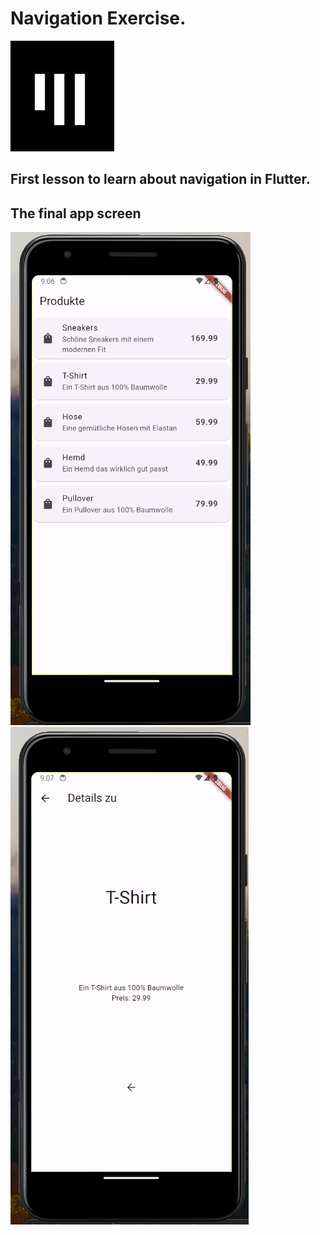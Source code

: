 # Navigation Exercise.              


![app-akademie-logo](app_akademie_logo.png)

## First lesson to learn about navigation in Flutter.

## The final app screen 

![first screenshot](screenshot-01.png)
![secons-screenshot](screenshot-02.png)
